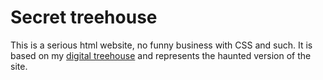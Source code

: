 # Secret treehouse

 This is a serious html website, no funny business with CSS and such. 
 It is based on my [digital treehouse](http://treehouse.ninaoverkott.world/) and represents the haunted version of the site.
